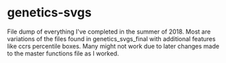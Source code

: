 # genetics-svgs
File dump of everything I've completed in the summer of 2018.  Most are variations of the files found in genetics_svgs_final with additional features like ccrs percentile boxes.  Many might not work due to later changes made to the master functions file as I worked.
